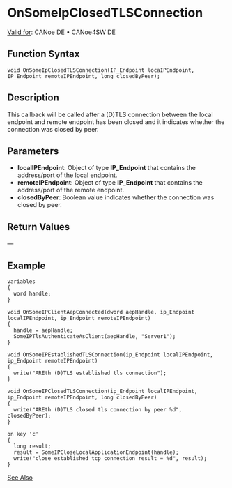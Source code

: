 # OnSomeIpClosedTLSConnection

[Valid for](../../../../Shared/FeatureAvailability.md): CANoe DE • CANoe4SW DE

## Function Syntax

```plaintext
void OnSomeIpClosedTLSConnection(IP_Endpoint locaIPEndpoint, IP_Endpoint remoteIPEndpoint, long closedByPeer);
```

## Description

This callback will be called after a (D)TLS connection between the local endpoint and remote endpoint has been closed and it indicates whether the connection was closed by peer.

## Parameters

- **localIPEndpoint**: Object of type **IP_Endpoint** that contains the address/port of the local endpoint.
- **remoteIPEndpoint**: Object of type **IP_Endpoint** that contains the address/port of the remote endpoint.
- **closedByPeer**: Boolean value indicates whether the connection was closed by peer.

## Return Values

—

## Example

```plaintext
variables
{
  word handle;
}

void OnSomeIPClientAepConnected(dword aepHandle, ip_Endpoint localIPEndpoint, ip_Endpoint remoteIPEndpoint)
{
  handle = aepHandle;
  SomeIPTlsAuthenticateAsClient(aepHandle, "Server1");
}

void OnSomeIPEstablishedTLSConnection(ip_Endpoint localIPEndpoint, ip_Endpoint remoteIPEndpoint)
{
  write("AREth (D)TLS established tls connection");
}

void OnSomeIPClosedTLSConnection(ip_Endpoint localIPEndpoint, ip_Endpoint remoteIPEndpoint, long closedByPeer)
{
  write("AREth (D)TLS closed tls connection by peer %d", closedByPeer);
}

on key 'c'
{
  long result;
  result = SomeIPCloseLocalApplicationEndpoint(handle);
  write("close established tcp connection result = %d", result);
}
```

[See Also](javascript:void(0);)

